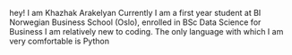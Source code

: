 hey! 
I am Khazhak Arakelyan
Currently I am a first year student at BI Norwegian Business School (Oslo), enrolled in BSc Data Science for Business
I am relatively new to coding. The only language with which I am very comfortable is Python
